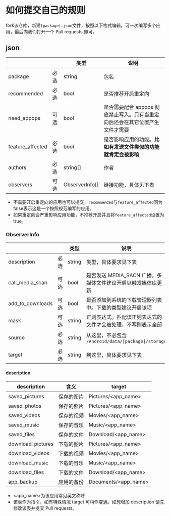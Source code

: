 # 如何提交自己的规则

fork该仓库，新建`[package].json`文件，按照以下格式编辑。可一次编写多个应用，最后向我们打开一个 Pull requests 即可。


## json
|                 |    |类型          |说明                                                                        |
|-----------------|----|--------------|----------------------------------------------------------------------------|
|package          |必选|string        |包名                                                                        |
|recommended      |必选|bool          |是否推荐开启重定向                                                          |
|need\_appops     |可选|bool          |是否需要配合 appops 彻底禁止写入。只有当重定向后还会在其它位置产生文件才需要|
|feature\_affected|必选|bool          |是否影响应用的功能。**比如有发送文件类似的功能就肯定会被影响**              |
|authors          |必选|string[]      |作者                                                                        |
|observers        |可选|ObserverInfo[]|链接功能，具体见下表                                                        |


* 不需要开启重定向的应用也可以提交，`recommended`与`feature_affected`同为false表示这是一个按照规范编写的应用。
* 如果重定向会严重影响应用功能，不推荐开启并且将`feature_affected`设置为true。



### ObserverInfo 
|                  |    |类型  |说明                                                         |
|------------------|----|------|-------------------------------------------------------------|
|description       |必选|string|类型，具体要求见下表                                         |
|call\_media\_scan |可选|bool  |是否发送 MEDIA\_SACN 广播。多媒体文件建议开启以触发媒体库更新|
|add\_to\_downloads|可选|bool  |是否添加到系统的下载管理器列表中。下载的类型建议开启该项     |
|mask              |可选|string|正则表达式。匹配该正则表达式的文件才会被处理，不写则表示全部 |
|source            |必选|string|从这里，不必包含 `/Android/data/[package]/storage`           |
|target            |必选|string|到这里，具体要求见下表                                       |


#### description
|description       |含义      |target              |
|------------------|----------|--------------------|
|saved\_pictures   |保存的图片|Pictures/<app_name> |
|saved\_photos     |保存的照片|Pictures/<app_name> |
|saved\_videos     |保存的视频|Movies/<app_name>   |
|saved\_music      |保存的音乐|Music/<app_name>    |
|saved\_files      |保存的文件|Download/<app_name> |
|download\_pictures|下载的图片|Pictures/<app_name> |
|download\_videos  |下载的视频|Movies/<app_name>   |
|download\_music   |下载的音乐|Music/<app_name>    |
|download\_files   |下载的文件|Download/<app_name> |
|app\_backup       |应用的备份|Documents/<app_name>|


* <app_name>为该应用常见英文称呼
* 该表作为指引，如有特殊情况 target 可稍作变通。如想增加 description 请先修改该表并提交 Pull requests。

